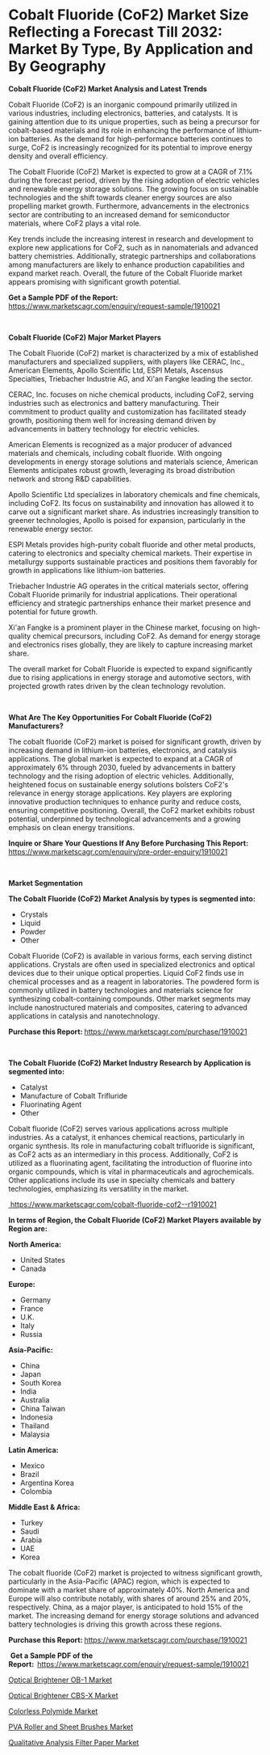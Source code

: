 <p><h1>Cobalt Fluoride (CoF2) Market Size Reflecting a Forecast Till 2032: Market By Type, By Application and By Geography</h1></p><p><strong>Cobalt Fluoride (CoF2) Market Analysis and Latest Trends</strong></p>
<p><p>Cobalt Fluoride (CoF2) is an inorganic compound primarily utilized in various industries, including electronics, batteries, and catalysts. It is gaining attention due to its unique properties, such as being a precursor for cobalt-based materials and its role in enhancing the performance of lithium-ion batteries. As the demand for high-performance batteries continues to surge, CoF2 is increasingly recognized for its potential to improve energy density and overall efficiency.</p><p>The Cobalt Fluoride (CoF2) Market is expected to grow at a CAGR of 7.1% during the forecast period, driven by the rising adoption of electric vehicles and renewable energy storage solutions. The growing focus on sustainable technologies and the shift towards cleaner energy sources are also propelling market growth. Furthermore, advancements in the electronics sector are contributing to an increased demand for semiconductor materials, where CoF2 plays a vital role.</p><p>Key trends include the increasing interest in research and development to explore new applications for CoF2, such as in nanomaterials and advanced battery chemistries. Additionally, strategic partnerships and collaborations among manufacturers are likely to enhance production capabilities and expand market reach. Overall, the future of the Cobalt Fluoride market appears promising with significant growth potential.</p></p>
<p><strong>Get a Sample PDF of the Report:&nbsp;</strong> <a href="https://www.marketscagr.com/enquiry/request-sample/1910021?utm_campaign=2107&utm_medium=2&utm_source=Github&utm_content=ia&utm_term=04022025&utm_id=cobalt-fluoride-cof2">https://www.marketscagr.com/enquiry/request-sample/1910021</a></p>
<p>&nbsp;</p>
<p><strong>Cobalt Fluoride (CoF2) Major Market Players</strong></p>
<p><p>The Cobalt Fluoride (CoF2) market is characterized by a mix of established manufacturers and specialized suppliers, with players like CERAC, Inc., American Elements, Apollo Scientific Ltd, ESPI Metals, Ascensus Specialties, Triebacher Industrie AG, and Xi'an Fangke leading the sector.</p><p>CERAC, Inc. focuses on niche chemical products, including CoF2, serving industries such as electronics and battery manufacturing. Their commitment to product quality and customization has facilitated steady growth, positioning them well for increasing demand driven by advancements in battery technology for electric vehicles.</p><p>American Elements is recognized as a major producer of advanced materials and chemicals, including cobalt fluoride. With ongoing developments in energy storage solutions and materials science, American Elements anticipates robust growth, leveraging its broad distribution network and strong R&D capabilities.</p><p>Apollo Scientific Ltd specializes in laboratory chemicals and fine chemicals, including CoF2. Its focus on sustainability and innovation has allowed it to carve out a significant market share. As industries increasingly transition to greener technologies, Apollo is poised for expansion, particularly in the renewable energy sector.</p><p>ESPI Metals provides high-purity cobalt fluoride and other metal products, catering to electronics and specialty chemical markets. Their expertise in metallurgy supports sustainable practices and positions them favorably for growth in applications like lithium-ion batteries.</p><p>Triebacher Industrie AG operates in the critical materials sector, offering Cobalt Fluoride primarily for industrial applications. Their operational efficiency and strategic partnerships enhance their market presence and potential for future growth.</p><p>Xi'an Fangke is a prominent player in the Chinese market, focusing on high-quality chemical precursors, including CoF2. As demand for energy storage and electronics rises globally, they are likely to capture increasing market share.</p><p>The overall market for Cobalt Fluoride is expected to expand significantly due to rising applications in energy storage and automotive sectors, with projected growth rates driven by the clean technology revolution.</p></p>
<p>&nbsp;</p>
<p><strong>What Are The Key Opportunities For Cobalt Fluoride (CoF2) Manufacturers?</strong></p>
<p><p>The cobalt fluoride (CoF2) market is poised for significant growth, driven by increasing demand in lithium-ion batteries, electronics, and catalysis applications. The global market is expected to expand at a CAGR of approximately 6% through 2030, fueled by advancements in battery technology and the rising adoption of electric vehicles. Additionally, heightened focus on sustainable energy solutions bolsters CoF2's relevance in energy storage applications. Key players are exploring innovative production techniques to enhance purity and reduce costs, ensuring competitive positioning. Overall, the CoF2 market exhibits robust potential, underpinned by technological advancements and a growing emphasis on clean energy transitions.</p></p>
<p><strong>Inquire or Share Your Questions If Any Before Purchasing This Report:</strong> <a href="https://www.marketscagr.com/enquiry/pre-order-enquiry/1910021?utm_campaign=2107&utm_medium=2&utm_source=Github&utm_content=ia&utm_term=04022025&utm_id=cobalt-fluoride-cof2">https://www.marketscagr.com/enquiry/pre-order-enquiry/1910021</a></p>
<p>&nbsp;</p>
<p><strong>Market Segmentation</strong></p>
<p><strong>The Cobalt Fluoride (CoF2) Market Analysis by types is segmented into:</strong></p>
<p><ul><li>Crystals</li><li>Liquid</li><li>Powder</li><li>Other</li></ul></p>
<p><p>Cobalt Fluoride (CoF2) is available in various forms, each serving distinct applications. Crystals are often used in specialized electronics and optical devices due to their unique optical properties. Liquid CoF2 finds use in chemical processes and as a reagent in laboratories. The powdered form is commonly utilized in battery technologies and materials science for synthesizing cobalt-containing compounds. Other market segments may include nanostructured materials and composites, catering to advanced applications in catalysis and nanotechnology.</p></p>
<p><strong>Purchase this Report:&nbsp;</strong><a href="https://www.marketscagr.com/purchase/1910021?utm_campaign=2107&utm_medium=2&utm_source=Github&utm_content=ia&utm_term=04022025&utm_id=cobalt-fluoride-cof2">https://www.marketscagr.com/purchase/1910021</a></p>
<p>&nbsp;</p>
<p><strong>The Cobalt Fluoride (CoF2) Market Industry Research by Application is segmented into:</strong></p>
<p><ul><li>Catalyst</li><li>Manufacture of Cobalt Trifluride</li><li>Fluorinating Agent</li><li>Other</li></ul></p>
<p><p>Cobalt fluoride (CoF2) serves various applications across multiple industries. As a catalyst, it enhances chemical reactions, particularly in organic synthesis. Its role in manufacturing cobalt trifluoride is significant, as CoF2 acts as an intermediary in this process. Additionally, CoF2 is utilized as a fluorinating agent, facilitating the introduction of fluorine into organic compounds, which is vital in pharmaceuticals and agrochemicals. Other applications include its use in specialty chemicals and battery technologies, emphasizing its versatility in the market.</p></p>
<p><a href="https://www.marketscagr.com/cobalt-fluoride-cof2--r1910021?utm_campaign=2107&utm_medium=2&utm_source=Github&utm_content=ia&utm_term=04022025&utm_id=cobalt-fluoride-cof2">&nbsp;https://www.marketscagr.com/cobalt-fluoride-cof2--r1910021</a></p>
<p><strong>In terms of Region, the Cobalt Fluoride (CoF2) Market Players available by Region are:</strong></p>
<p>
    <p> <strong> North America: </strong>
        <ul>
            <li>United States</li>
            <li>Canada</li>
        </ul>
        </p> 
    <p> <strong> Europe: </strong>
        <ul>
            <li>Germany</li>
            <li>France</li>
            <li>U.K.</li>
            <li>Italy</li>
            <li>Russia</li>
        </ul>
        </p> 
    <p> <strong> Asia-Pacific: </strong>
        <ul>
            <li>China</li>
            <li>Japan</li>
            <li>South Korea</li>
            <li>India</li>
            <li>Australia</li>
            <li>China Taiwan</li>
            <li>Indonesia</li>
            <li>Thailand</li>
            <li>Malaysia</li>
        </ul>
        </p> 
    <p> <strong> Latin America: </strong>
        <ul>
            <li>Mexico</li>
            <li>Brazil</li>
            <li>Argentina Korea</li>
            <li>Colombia</li>
        </ul>
        </p> 
    <p> <strong> Middle East & Africa: </strong>
        <ul>
            <li>Turkey</li>
            <li>Saudi</li>
            <li>Arabia</li>
            <li>UAE</li>
            <li>Korea</li>
        </ul>
    </p>
    </p>
<p><p>The cobalt fluoride (CoF2) market is projected to witness significant growth, particularly in the Asia-Pacific (APAC) region, which is expected to dominate with a market share of approximately 40%. North America and Europe will also contribute notably, with shares of around 25% and 20%, respectively. China, as a major player, is anticipated to hold 15% of the market. The increasing demand for energy storage solutions and advanced battery technologies is driving this growth across these regions.</p></p>
<p><strong>Purchase this Report: </strong><a href="https://www.marketscagr.com/purchase/1910021?utm_campaign=2107&utm_medium=2&utm_source=Github&utm_content=ia&utm_term=04022025&utm_id=cobalt-fluoride-cof2">https://www.marketscagr.com/purchase/1910021</a></p>
<p>&nbsp;<strong>Get a Sample PDF of the Report:&nbsp;&nbsp;</strong><a href="https://www.marketscagr.com/enquiry/request-sample/1910021?utm_campaign=2107&utm_medium=2&utm_source=Github&utm_content=ia&utm_term=04022025&utm_id=cobalt-fluoride-cof2">https://www.marketscagr.com/enquiry/request-sample/1910021</a></p>
<p><strong></strong></p>
<p><p><a href="https://www.linkedin.com/pulse/global-optical-brightener-ob-1-market-trends-applications-2pj7c?utm_campaign=2107&utm_medium=2&utm_source=Github&utm_content=ia&utm_term=04022025&utm_id=cobalt-fluoride-cof2">Optical Brightener OB-1 Market</a></p><p><a href="https://www.linkedin.com/pulse/optical-brightener-cbs-x-market-size-trends-49-growth-forecast-rnkaf?utm_campaign=2107&utm_medium=2&utm_source=Github&utm_content=ia&utm_term=04022025&utm_id=cobalt-fluoride-cof2">Optical Brightener CBS-X Market</a></p><p><a href="https://www.linkedin.com/pulse/research-examination-onthe-colorless-polymide-marketsize-vhc6f?utm_campaign=2107&utm_medium=2&utm_source=Github&utm_content=ia&utm_term=04022025&utm_id=cobalt-fluoride-cof2">Colorless Polymide Market</a></p><p><a href="https://www.linkedin.com/pulse/impressive-global-pva-roller-sheet-brushes-market-size-xpluf?utm_campaign=2107&utm_medium=2&utm_source=Github&utm_content=ia&utm_term=04022025&utm_id=cobalt-fluoride-cof2">PVA Roller and Sheet Brushes Market</a></p><p><a href="https://github.com/delindacallegari68/Market-Research-Report-List-1/blob/main/qualitative-analysis-filter-paper-market.md?utm_campaign=2107&utm_medium=2&utm_source=Github&utm_content=ia&utm_term=04022025&utm_id=cobalt-fluoride-cof2">Qualitative Analysis Filter Paper Market</a></p></p>